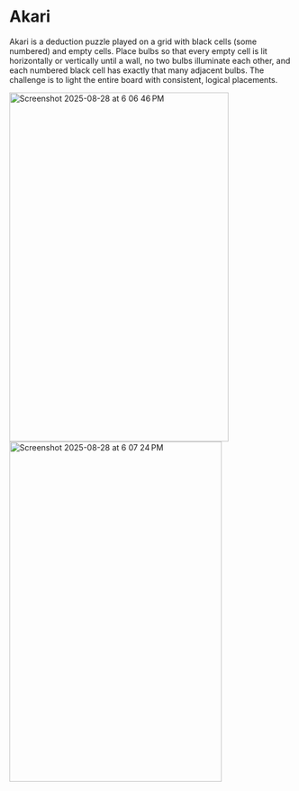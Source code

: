# Akari

Akari is a deduction puzzle played on a grid with black cells (some numbered) and empty cells. Place bulbs so that every empty cell is lit horizontally or vertically until a wall, no two bulbs illuminate each other, and each numbered black cell has exactly that many adjacent bulbs. The challenge is to light the entire board with consistent, logical placements.

<img width="389" height="620" alt="Screenshot 2025-08-28 at 6 06 46 PM" src="https://github.com/user-attachments/assets/65b5d06e-8eb3-4cc0-8cf0-e328c8d1647e" />

<img width="377" height="604" alt="Screenshot 2025-08-28 at 6 07 24 PM" src="https://github.com/user-attachments/assets/e13269a4-48d9-4cd0-b3b3-2d282150c0e9" />
